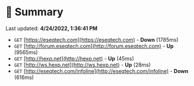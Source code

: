 # 📖 Summary
Last updated: **4/24/2022, 1:36:41 PM**

- `GET` [https://eseqtech.com](https://eseqtech.com) - **Down** (1785ms)
- `GET` [http://forum.eseqtech.com](http://forum.eseqtech.com) - **Up** (9565ms)
- `GET` [http://hexp.net](http://hexp.net) - **Up** (45ms)
- `GET` [http://ws.hexp.net](http://ws.hexp.net) - **Up** (28ms)
- `GET` [http://eseqtech.com/infoline](http://eseqtech.com/infoline) - **Down** (616ms)
